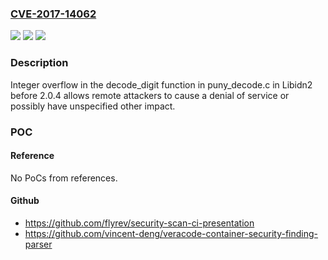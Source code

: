 ### [CVE-2017-14062](https://cve.mitre.org/cgi-bin/cvename.cgi?name=CVE-2017-14062)
![](https://img.shields.io/static/v1?label=Product&message=n%2Fa&color=blue)
![](https://img.shields.io/static/v1?label=Version&message=n%2Fa&color=blue)
![](https://img.shields.io/static/v1?label=Vulnerability&message=n%2Fa&color=brighgreen)

### Description

Integer overflow in the decode_digit function in puny_decode.c in Libidn2 before 2.0.4 allows remote attackers to cause a denial of service or possibly have unspecified other impact.

### POC

#### Reference
No PoCs from references.

#### Github
- https://github.com/flyrev/security-scan-ci-presentation
- https://github.com/vincent-deng/veracode-container-security-finding-parser

